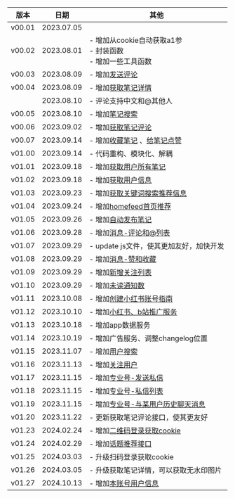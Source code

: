 
| 版本     | 日期       | 其他                                   |
| ------ | -------- | ------------------------------------ |
| v00.01 | 2023.07.05 |                                      |
| v00.02 | 2023.08.01 | - 增加从cookie自动获取a1参<br/>- 封装函数 <br/> - 增加一些工具函数|
| v00.03 | 2023.08.09 | - 增加[发送评论](https://github.com/wang-zhiyang/xhscrawl/blob/main/service/service_index/comment.md)                   |
| v00.04 | 2023.08.09 | - 增加[获取笔记详情](https://github.com/wang-zhiyang/xhscrawl/blob/main/service/service_index/note_detail.md)                   |
|        | 2023.08.10 | - 评论支持中文和@其他人                  |
| v00.05 | 2023.08.10 | - 增加[笔记搜索](https://github.com/submato/xhscrawl/blob/main/service/service_index/search.md)                  |
| v00.06 | 2023.09.02 | - 增加[获取笔记评论](https://github.com/submato/xhscrawl/blob/main/service/service_index/get_comment.md)                   |
| v00.07 | 2023.09.14 | - 增加[收藏笔记](https://github.com/submato/xhscrawl/blob/main/service/service_index/collect_note.md) 、[给笔记点赞](https://github.com/submato/xhscrawl/blob/main/service/service_index/like_note.md)            |
| v01.00 | 2023.09.14 | - 代码重构、模块化、解耦  |
| v01.01 | 2023.09.18 | - 增加[获取用户所有笔记](https://github.com/submato/xhscrawl/blob/main/service/service_index/user_notes.md) |
| v01.02 | 2023.09.18 | - 增加[获取用户信息](https://github.com/submato/xhscrawl/blob/main/service/service_index/user_info.md) |
| v01.03 | 2023.09.23 | - 增加[获取关键词搜索推荐信息](https://github.com/submato/xhscrawl/blob/main/service/service_index/search_keyword_recommend.md)  |
| v01.04 | 2023.09.24 | - 增加[homefeed首页推荐](https://github.com/submato/xhscrawl/blob/main/service/service_index/homefeed.md) |
| v01.05 | 2023.09.26 | - 增加[自动发布笔记](https://github.com/submato/xhscrawl/blob/main/service/service_index/creat_note.md) |
| v01.06 | 2023.09.28 | - 增加[消息-评论和@列表](https://github.com/submato/xhscrawl/blob/main/service/service_index/mentions.md) |
| v01.07 | 2023.09.29 | - update js文件，使其更加友好，加快开发 |
| v01.08 | 2023.09.29 | - 增加[消息-赞和收藏](https://github.com/submato/xhscrawl/blob/main/service/service_index/likes.md) |
| v01.09 | 2023.09.29 | - 增加[新增关注列表](https://github.com/submato/xhscrawl/blob/main/service/service_index/connections.md) |
| v01.10 | 2023.09.29 | - 增加[未读通知数](https://github.com/submato/xhscrawl/blob/main/service/service_index/unread.md) |
| v01.11 | 2023.10.08 | - 增加[创建小红书账号指南](https://github.com/submato/xhscrawl/blob/main/service/service_index/account_manual.md) |
| v01.12 | 2023.10.10 | - 增加[小红书、b站推广服务](https://github.com/submato/xhscrawl#%E6%8F%90%E4%BE%9B%E5%B0%8F%E7%BA%A2%E4%B9%A6b%E7%AB%99%E6%8E%A8%E5%B9%BF%E6%9C%8D%E5%8A%A1) |
| v01.13 | 2023.10.18 | - 增加app数据服务 |
| v01.14 | 2023.10.19 | - 增加广告服务、调整changelog位置 |
| v01.15 | 2023.11.07 | - 增加[用户搜索](https://github.com/submato/xhscrawl/blob/main/service/service_index/usersearch.md)                  |
| v01.16 | 2023.11.13 | - 增加[关注用户](https://github.com/submato/xhscrawl/blob/main/service/service_index/follow.md)  |
| v01.17 | 2023.11.15 | - 增加[专业号-发送私信](https://github.com/submato/xhscrawl/blob/main/service/service_index/pro_chat_sent_msg.md) |
| v01.18 | 2023.11.15 | - 增加[专业号-私信列表](https://github.com/submato/xhscrawl/blob/main/service/service_index/pro_msg_list.md) |
| v01.19 | 2023.11.15 | - 增加[专业号-与某用户历史聊天消息](https://github.com/submato/xhscrawl/blob/main/service/service_index/pro_chat_history.md) |
| v01.20 | 2023.11.22 | - 更新获取笔记评论接口，使其更友好|
| v01.23 | 2024.02.24 | - 增加[二维码登录获取cookie](https://github.com/submato/xhscrawl/blob/main/service/service_index/login_qrcode.md) 
| v01.24 | 2024.02.29 | - 增加[话题推荐接口](https://github.com/submato/xhscrawl/blob/main/service/service_index/topic_recommend.md) |
| v01.25 | 2024.03.03 | - 升级扫码登录获取cookie |
| v01.26 | 2024.03.05 | - 升级获取笔记详情，可以获取无水印图片 |
| v01.27 | 2024.10.13 | - 增加[本账号用户信息](https://github.com/submato/xhscrawl/blob/main/service/service_index/user_me.md) |